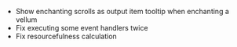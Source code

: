 - Show enchanting scrolls as output item tooltip when enchanting a vellum
- Fix executing some event handlers twice
- Fix resourcefulness calculation